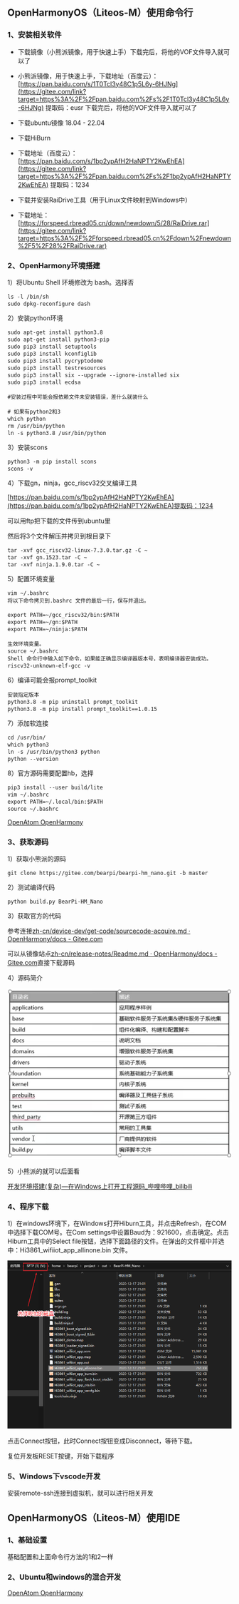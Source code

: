 ## OpenHarmonyOS（Liteos-M）使用命令行

### 1、安装相关软件

- 下载镜像（小熊派镜像，用于快速上手）下载完后，将他的VOF文件导入就可以了

- 小熊派镜像，用于快速上手，下载地址（百度云）：[https://pan.baidu.com/s/1T0Tcl3y48C1p5L6y-6HJNg](https://gitee.com/link?target=https%3A%2F%2Fpan.baidu.com%2Fs%2F1T0Tcl3y48C1p5L6y-6HJNg) 提取码：eusr 下载完后，将他的VOF文件导入就可以了
- 下载ubuntu镜像 18.04 - 22.04

- 下载HiBurn
- 下载地址（百度云）：[https://pan.baidu.com/s/1bp2ypAfH2HaNPTY2KwEhEA](https://gitee.com/link?target=https%3A%2F%2Fpan.baidu.com%2Fs%2F1bp2ypAfH2HaNPTY2KwEhEA) 提取码：1234

- 下载并安装RaiDrive工具（用于Linux文件映射到Windows中）
- 下载地址：[https://forspeed.rbread05.cn/down/newdown/5/28/RaiDrive.rar](https://gitee.com/link?target=https%3A%2F%2Fforspeed.rbread05.cn%2Fdown%2Fnewdown%2F5%2F28%2FRaiDrive.rar)

### 2、OpenHarmony环境搭建

1）将Ubuntu Shell 环境修改为 bash。选择否

```
ls -l /bin/sh
sudo dpkg-reconfigure dash
```

2）安装python环境

```
sudo apt-get install python3.8
sudo apt-get install python3-pip
sudo pip3 install setuptools
sudo pip3 install kconfiglib
sudo pip3 install pycryptodome
sudo pip3 install testresources
sudo pip3 install six --upgrade --ignore-installed six
sudo pip3 install ecdsa

#安装过程中可能会报依赖文件未安装错误，差什么就装什么

# 如果有python2和3
which python
rm /usr/bin/python
ln -s python3.8 /usr/bin/python
```

3）安装scons

```
python3 -m pip install scons
scons -v
```

4）下载gn，ninja，gcc_riscv32交叉编译工具

[https://pan.baidu.com/s/1bp2ypAfH2HaNPTY2KwEhEA](https://pan.baidu.com/s/1bp2ypAfH2HaNPTY2KwEhEA)提取码：1234

可以用ftp把下载的文件传到ubuntu里

然后将3个文件解压并拷贝到根目录下

```
tar -xvf gcc_riscv32-linux-7.3.0.tar.gz -C ~
tar -xvf gn.1523.tar -C ~
tar -xvf ninja.1.9.0.tar -C ~
```

5）配置环境变量

```
vim ~/.bashrc
将以下命令拷贝到.bashrc 文件的最后一行，保存并退出。

export PATH=~/gcc_riscv32/bin:$PATH
export PATH=~/gn:$PATH
export PATH=~/ninja:$PATH

生效环境变量。
source ~/.bashrc
Shell 命令行中输入如下命令，如果能正确显示编译器版本号，表明编译器安装成功。
riscv32-unknown-elf-gcc -v
```

6）编译可能会报prompt_toolkit

```
安装指定版本 
python3.8 -m pip uninstall prompt_toolkit
python3.8 -m pip install prompt_toolkit==1.0.15
```

7）添加软连接

```
cd /usr/bin/
which python3
ln -s /usr/bin/python3 python
python --version
```

8）官方源码需要配置hb，选择

```
pip3 install --user build/lite
vim ~/.bashrc
export PATH=~/.local/bin:$PATH
source ~/.bashrc
```

[OpenAtom OpenHarmony](https://docs.openharmony.cn/pages/v3.1/zh-cn/device-dev/quick-start/quickstart-lite-env-setup.md/)

### 3、获取源码

1）获取小熊派的源码

```
git clone https://gitee.com/bearpi/bearpi-hm_nano.git -b master
```

2）测试编译代码

```
python build.py BearPi-HM_Nano
```

3）获取官方的代码

参考连接[zh-cn/device-dev/get-code/sourcecode-acquire.md · OpenHarmony/docs - Gitee.com](https://gitee.com/openharmony/docs/blob/master/zh-cn/device-dev/get-code/sourcecode-acquire.md#https://gitee.com/link?target=https%3A%2F%2Frepo.huaweicloud.com%2Fopenharmony%2Fos%2F3.0%2Fhispark_pegasus.tar.gz)

可以从镜像站点[zh-cn/release-notes/Readme.md · OpenHarmony/docs - Gitee.com](https://gitee.com/openharmony/docs/blob/master/zh-cn/release-notes/Readme.md)直接下载源码

4）源码简介

![](image/1681350362397-840617e3-82e5-48d7-8a94-cd882d487c22.png)

5）小熊派的就可以后面看

[开发环境搭建(复杂)—在Windows上打开工程源码_哔哩哔哩_bilibili](https://www.bilibili.com/video/BV1tv411b7SA?p=5&spm_id_from=pageDriver&vd_source=fcf02d9420f87f9d13e80731eaba983f)
### 4、程序下载

1）在windows环境下，在Windows打开Hiburn工具，并点击Refresh，在COM中选择下载COM号。在Com settings中设置Baud为：921600，点击确定。点击 Hiburn工具中的Select file按钮，选择下面路径的文件。在弹出的文件框中并选中：Hi3861_wifiiot_app_allinone.bin 文件。

![](image/1681307574990-3395ed50-8ced-4923-8624-355be3ade9f8.png)

点击Connect按钮，此时Connect按钮变成Disconnect，等待下载。

复位开发板RESET按键，开始下载程序

### 5、Windows下vscode开发

安装remote-ssh连接到虚拟机，就可以进行相关开发

## OpenHarmonyOS（Liteos-M）使用IDE

### 1、基础设置

基础配置和上面命令行方法的1和2一样

### 2、Ubuntu和windows的混合开发

[OpenAtom OpenHarmony](https://docs.openharmony.cn/pages/v3.2/zh-cn/device-dev/quick-start/quickstart-ide-env-win.md/)